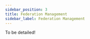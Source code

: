 ```yaml
---
sidebar_position: 3
title: Federation Management
sidebar_label: Federation Management
---
```


To be detailed!